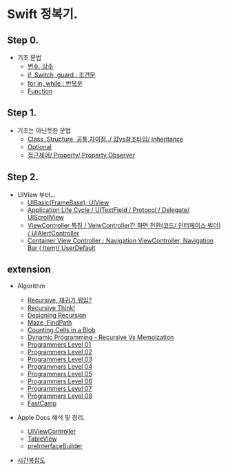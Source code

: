 # Swift 정복기.
 
## Step 0.


- 기초 문법
	- [변수, 상수](https://github.com/joohopark/jhbob/blob/master/Study/SwiftBasic_var_let.md)
	- [if, Switch, guard : 조건문](https://github.com/joohopark/jhbob/blob/master/Study/SwiftBasic_if_switch.md)
	- [for in, while : 반복문](https://github.com/joohopark/jhbob/blob/master/Study/SwiftBasic_for_while.md)
	- [Function](https://github.com/joohopark/jhbob/blob/master/Study/SwiftBasic_func.md)

## Step 1.

- 기초는 아닌듯한 문법
	- [Class, Structure, 공통,차이점../ 값vs참조타입/ inheritance](https://github.com/joohopark/jhbob/blob/master/Study/SwiftMid_ClaVStru.md)
	- [Optional](https://github.com/joohopark/jhbob/blob/master/Study/SwiftMid_Optional.md)
	- [접근제어/ Property/ Property Observer](https://github.com/joohopark/jhbob/blob/master/Study/SwiftMid_proper_observer.md)


## Step 2.
- UIView 부터...
	- [UIBasic(FrameBase), UIView](https://github.com/joohopark/jhbob/blob/master/Study/SwiftMid_UIView.md)	
	- [Application Life Cycle / UITextField / Protocol / Delegate/ UIScrollView](https://github.com/joohopark/jhbob/blob/master/Study/SwiftMid_UIView.md)
	- [ViewController 특징 / VeiwController간 화면 전환(코드/ 인터페이스 빌더) / UIAlertController](https://github.com/joohopark/jhbob/blob/master/Study/SwiftMid_ViewController.md)
	- [Container View Controller : Navigation ViewController, Navigation Bar ( Item)/ UserDefault](https://github.com/joohopark/jhbob/blob/master/Study/SwiftMid_Navi.md)
## extension

- Algorithm
	- [Recursive, 재귀가 뭐임?](https://github.com/joohopark/jhbob/blob/master/Study/Recursive/Recursive01.md)
	- [Recursive Think!](https://github.com/joohopark/jhbob/blob/master/Study/Recursive/Recursive02.md)
	- [Designing Recursion](https://github.com/joohopark/jhbob/blob/master/Study/Recursive/Recursive03.md)
	- [Maze, FindPath](https://github.com/joohopark/jhbob/blob/master/Study/Algorithm/maze_findPath.md)
	- [Counting Cells in a Blob](https://github.com/joohopark/jhbob/blob/master/Study/Algorithm/countedCells.md)
	- [Dynamic Programming - Recursive Vs Memoization](https://github.com/joohopark/jhbob/blob/master/Study/Recursive/Recursive04.md)
	- [Programmers Level 01](https://github.com/joohopark/jhbob/blob/master/Study/Algorithm/Programmers/Programmers01.md)
	- [Programmers Level 02](https://github.com/joohopark/jhbob/blob/master/Study/Algorithm/Programmers/Programmers02.md)
	- [Programmers Level 03](https://github.com/joohopark/jhbob/blob/master/Study/Algorithm/Programmers/Programmers03.md)
	- [Programmers Level 04](https://github.com/joohopark/jhbob/blob/master/Study/Algorithm/Programmers/Programmers04.md)
	- [Programmers Level 05](https://github.com/joohopark/jhbob/blob/master/Study/Algorithm/Programmers/Programmers05.md)
	- [Programmers Level 06](https://github.com/joohopark/jhbob/blob/master/Study/Algorithm/Programmers/Programmers06.md)
	- [Programmers Level 07](https://github.com/joohopark/jhbob/blob/master/Study/Algorithm/Programmers/Programmers07.md)
	- [Programmers Level 08](https://github.com/joohopark/jhbob/blob/master/Study/Algorithm/Programmers/Programmers08.md)
	- [FastCamp](https://github.com/joohopark/jhbob/blob/master/Study/Algorithm/fastcamp/Swift_Array.md)

- Apple Docs 해석 및 정리.
	- [UIViewController](https://github.com/joohopark/jhbob/blob/master/Study/AppleDoc/UIViewController.md)
	- [TableView](https://github.com/joohopark/jhbob/blob/master/Study/AppleDoc/TableView.md)
	- [preInterfaceBuilder](https://github.com/joohopark/jhbob/blob/master/Study/AppleDoc/prepareInterfaceBuilder.md)


- [시간복잡도](https://github.com/joohopark/jhbob/blob/master/Study/TimeComplexity.md)
